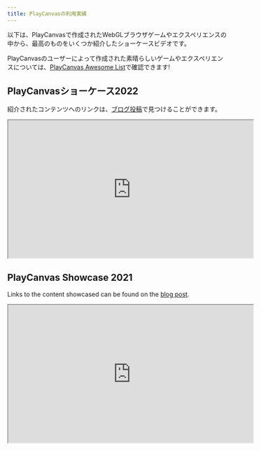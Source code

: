 ```yaml
---
title: PlayCanvasの利用実績
---
```


以下は、PlayCanvasで作成されたWebGLブラウザゲームやエクスペリエンスの中から、最高のものをいくつか紹介したショーケースビデオです。

PlayCanvasのユーザーによって作成された素晴らしいゲームやエクスペリエンスについては、[PlayCanvas Awesome List][awesome-playcanvas]で確認できます!

## PlayCanvasショーケース2022

紹介されたコンテンツへのリンクは、[ブログ投稿][2022-blog-post]で見つけることができます。

<div className="iframe-container">
    <iframe width="560" height="315" src="https://www.youtube.com/embed/46f73gp1_TU" title="YouTube video player" allow="accelerometer; autoplay; clipboard-write; encrypted-media; gyroscope; picture-in-picture" allowfullscreen></iframe>
</div>

## PlayCanvas Showcase 2021

Links to the content showcased can be found on the [blog post][2021-blog-post].

<div className="iframe-container">
    <iframe width="560" height="315" src="https://www.youtube.com/embed/FrUUrVRpbzg" title="YouTube video player" allow="accelerometer; autoplay; clipboard-write; encrypted-media; gyroscope; picture-in-picture" allowfullscreen></iframe>
</div>

[awesome-playcanvas]: https://github.com/playcanvas/awesome-playcanvas
[2022-blog-post]: https://blog.playcanvas.com/our-2022-developer-showreel-is-live/
[2021-blog-post]: https://blog.playcanvas.com/playcanvas-showcase-2021/
